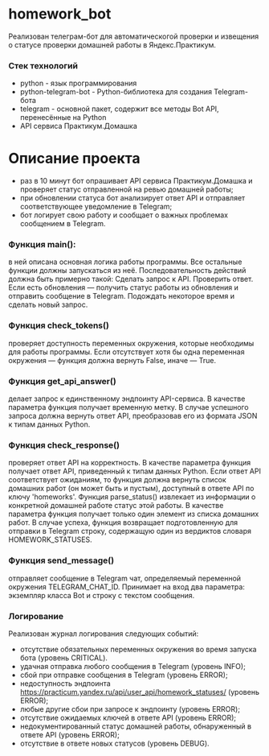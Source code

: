 # homework_bot
Реализован телеграм-бот для автоматическогой проверки и извещения о статусе проверки домашней работы в Яндекс.Практикум.
### Стек технологий
* python - язык программирования
* python-telegram-bot - Python-библиотека для создания Telegram-бота
* telegram - основной пакет, содержит все методы Bot API, перенесённые на Python
* API сервиса Практикум.Домашка

# Описание проекта
* раз в 10 минут бот опрашивает API сервиса Практикум.Домашка и проверяет статус отправленной на ревью домашней работы;
* при обновлении статуса бот анализирует ответ API и отправляет соответствующее уведомление в Telegram;
* бот логирует свою работу и сообщает о важных проблемах сообщением в Telegram.
### Функция main():
в ней описана основная логика работы программы. Все остальные функции должны запускаться из неё. Последовательность действий должна быть примерно такой:
Сделать запрос к API.
Проверить ответ.
Если есть обновления — получить статус работы из обновления и отправить сообщение в Telegram.
Подождать некоторое время и сделать новый запрос.
### Функция check_tokens()
проверяет доступность переменных окружения, которые необходимы для работы программы. Если отсутствует хотя бы одна переменная окружения — функция должна вернуть False, иначе — True.
### Функция get_api_answer()
делает запрос к единственному эндпоинту API-сервиса. В качестве параметра функция получает временную метку. В случае успешного запроса должна вернуть ответ API, преобразовав его из формата JSON к типам данных Python.
### Функция check_response()
проверяет ответ API на корректность. В качестве параметра функция получает ответ API, приведенный к типам данных Python. Если ответ API соответствует ожиданиям, то функция должна вернуть список домашних работ (он может быть и пустым), доступный в ответе API по ключу 'homeworks'.
Функция parse_status() извлекает из информации о конкретной домашней работе статус этой работы. В качестве параметра функция получает только один элемент из списка домашних работ. В случае успеха, функция возвращает подготовленную для отправки в Telegram строку, содержащую один из вердиктов словаря HOMEWORK_STATUSES.
### Функция send_message()
отправляет сообщение в Telegram чат, определяемый переменной окружения TELEGRAM_CHAT_ID. Принимает на вход два параметра: экземпляр класса Bot и строку с текстом сообщения.
### Логирование
Реализован журнал логирования следующих событий:
* отсутствие обязательных переменных окружения во время запуска бота (уровень CRITICAL).
* удачная отправка любого сообщения в Telegram (уровень INFO);
* сбой при отправке сообщения в Telegram (уровень ERROR);
* недоступность эндпоинта https://practicum.yandex.ru/api/user_api/homework_statuses/ (уровень ERROR);
* любые другие сбои при запросе к эндпоинту (уровень ERROR);
* отсутствие ожидаемых ключей в ответе API (уровень ERROR);
* недокументированный статус домашней работы, обнаруженный в ответе API (уровень ERROR);
* отсутствие в ответе новых статусов (уровень DEBUG).
